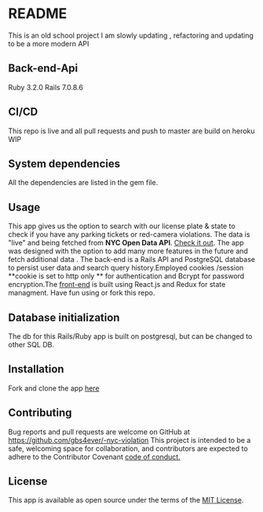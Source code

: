 # README

This is an old school project I am slowly updating , refactoring and updating to be a more modern API 



## Back-end-Api
Ruby 3.2.0
Rails  7.0.8.6
## CI/CD
This repo is live and all pull requests and push to master are build on heroku   WIP
## System dependencies
All the dependencies are listed in the gem file.

## Usage

This app gives us the option to search with our license plate & state to check if you have any parking tickets or red-camera violations. The data is "live" and being fetched from **NYC Open Data API**. [Check it out](https://nyc-violation.netlify.app/).  The app was designed with the option to add many more features in the future and fetch additional data . The back-end is a Rails API and PostgreSQL database to persist user data and search query history.Employed cookies /session **cookie is set to http only ** for authentication and Bcrypt for password encryption.The [front-end](https://github.com/gbs4ever/nyc-client-side)  is built using React.js and Redux for state managment. Have fun using or fork this repo.  


## Database initialization
 The db  for this Rails/Ruby app is built on postgresql, but can be changed to other SQL DB.

## Installation
  Fork  and clone the app [here](https://github.com/gbs4ever/-nyc-violation) 

## Contributing

Bug reports and pull requests are welcome on GitHub at https://github.com/gbs4ever/-nyc-violation
This project is intended to be a safe, welcoming space for collaboration, and contributors are expected to adhere to the Contributor Covenant [code of conduct.](https://www.contributor-covenant.org/)

## License

This app is available as open source under the terms of the [MIT License](https://opensource.org/licenses/MIT).

